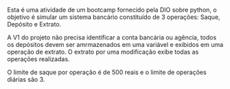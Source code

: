 Esta é uma atividade de um bootcamp fornecido pela DIO sobre python, o objetivo é simular um sistema bancário constituído de 3 operações: Saque, Depósito e Extrato.

A V1 do projeto não precisa identificar a conta bancária ou agência, todos os depósitos devem ser amrmazenados em uma variável e exibidos em uma operação de extrato. O extrato por uma modificação exibe todas as operações realizadas.

O limite de saque por operação é de 500 reais e o limite de operações diárias são 3.
